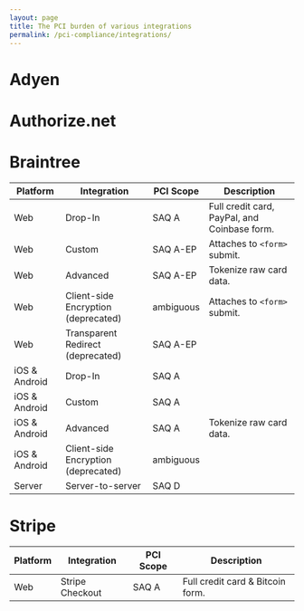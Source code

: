 ```yaml
---
layout: page
title: The PCI burden of various integrations 
permalink: /pci-compliance/integrations/
---
```


# Adyen

# Authorize.net

# Braintree

Platform | Integration | PCI Scope | Description
-----|-----|-----|-----
Web | Drop-In | SAQ A | Full credit card, PayPal, and Coinbase form.
Web | Custom | SAQ A-EP | Attaches to `<form>` submit.
Web | Advanced | SAQ A-EP | Tokenize raw card data.
Web | Client-side Encryption (deprecated) | ambiguous | Attaches to `<form>` submit.
Web | Transparent Redirect (deprecated) | SAQ A-EP | 
iOS & Android | Drop-In | SAQ A | 
iOS & Android | Custom | SAQ A | 
iOS & Android | Advanced | SAQ A | Tokenize raw card data.
iOS & Android | Client-side Encryption (deprecated) | ambiguous | 
Server | Server-to-server | SAQ D | 

# Stripe

Platform | Integration | PCI Scope | Description
-----|-----|-----|-----
Web | Stripe Checkout | SAQ A | Full credit card & Bitcoin form.
